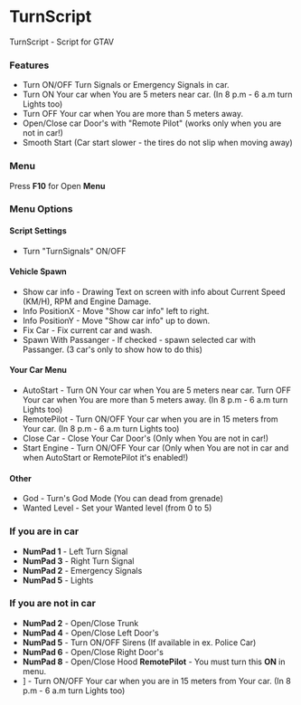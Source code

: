 # TurnScript
TurnScript - Script for GTAV

### Features
- Turn ON/OFF Turn Signals or Emergency Signals in car.
- Turn ON Your car when You are 5 meters near car. (In 8 p.m - 6 a.m turn Lights too)
- Turn OFF Your car when You are more than 5 meters away.
- Open/Close car Door's with "Remote Pilot" (works only when you are not in car!)
- Smooth Start (Car start slower - the tires do not slip when moving away)

### Menu
Press **F10** for Open **Menu**
### Menu Options
#### Script Settings
- Turn "TurnSignals" ON/OFF
#### Vehicle Spawn
- Show car info - Drawing Text on screen with info about Current Speed (KM/H), RPM and Engine Damage.
- Info PositionX - Move "Show car info" left to right.
- Info PositionY - Move "Show car info" up to down.
- Fix Car - Fix current car and wash.
- Spawn With Passanger - If checked - spawn selected car with Passanger. (3 car's only to show how to do this)

#### Your Car Menu
- AutoStart - Turn ON Your car when You are 5 meters near car. Turn OFF Your car when You are more than 5 meters away. (In 8 p.m - 6 a.m turn Lights too)
- RemotePilot - Turn ON/OFF Your car when you are in 15 meters from Your car. (In 8 p.m - 6 a.m turn Lights too)
- Close Car - Close Your Car Door's (Only when You are not in car!)
- Start Engine - Turn ON/OFF Your car (Only when You are not in car and when AutoStart or RemotePilot it's enabled!)

#### Other
- God - Turn's God Mode (You can dead from grenade)
- Wanted Level - Set your Wanted level (from 0 to 5)

### If you are in car
- **NumPad 1** - Left Turn Signal
- **NumPad 3** - Right Turn Signal
- **NumPad 2** - Emergency Signals
- **NumPad 5** - Lights

### If you are not in car
- **NumPad 2** - Open/Close Trunk
- **NumPad 4** - Open/Close Left Door's
- **NumPad 5** - Turn ON/OFF Sirens (If available in ex. Police Car)
- **NumPad 6** - Open/Close Right Door's
- **NumPad 8** - Open/Close Hood
**RemotePilot** - You must turn this **ON** in menu.
- ] - Turn ON/OFF Your car when you are in 15 meters from Your car. (In 8 p.m - 6 a.m turn Lights too)
